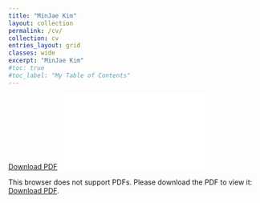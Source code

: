 ```yaml
---
title: "MinJae Kim"
layout: collection
permalink: /cv/
collection: cv
entries_layout: grid
classes: wide
excerpt: "MinJae Kim"
#toc: true
#toc_label: "My Table of Contents"
---
```

<!--
Materials Scientist\
<a href="mailto:mj3259@kaist.ac.kr">mj3259@kaist.ac.kr</a>
-->
<a href="/assets/pdf/cv.pdf">Download PDF</a>
<object data="/assets/pdf/cv.pdf" type="application/pdf" width="700px" height="980px">
    <embed src="/assets/pdf/cv.pdf">
        <p>This browser does not support PDFs. Please download the PDF to view it: <a href="/assets/pdf/cv.pdf">Download PDF</a>.</p>
    </embed>
</object>

<!--
{% include toc %}

# Education
{% capture notice-2 %}
__Korea Advanced Institute of Science and Technology(KAIST)__ , Daejeon, Korea, `Mar. 2019 - Present` 
- *Undergraduate Student, Department of Materials Science and Engineering*
- *KAIST Presidential Fellow and Honor Student*
- Total GPA of 4.22/4.3(99.11/100)
- Served Korean Military Duty, `Mar. 2021 - Sep. 2022`
{% endcapture %}
<div class="notice">{{ notice-2 | markdownify }}</div>
  
# Scholarship
{% capture notice-2 %}
__Dream Supporter Fellowship(드림서포터즈 장학금)__, Global Hansang Dream Foundation, `2022 - Present`

__KAIST Presidential Fellowship(총장장학생)__, KAIST, `2021 - Present`
- *awarded  to  students  who  made  notable  achievements  in  academics  and  have  high  potential  of  science and engineering*

__National Presidential Science Scholarship(대통령과학장학금)__, Korea Student Aid Foundation, `2019 - Present`
- *awarded to qualified students to complete their undergraduate courses, full tuition and stipend*

__Department Top Honor Scholarship__, KAIST, `2020 Fall`
{% endcapture %}
<div class="notice">{{ notice-2 | markdownify }}</div>
  
# Honors
{% capture notice-2 %}
__Regular Member, Young Engineer Honor Society__, National Academy of Engineering of Korea, `Sep. 2022 - Present` \
__National Delegate of Korea, Asian Students' Venture Forum__, Korea Economic Daily, `Mar. 2022` \
__National Delegate of Korea, Stockholm International Youth Science Seminar__, Swedish Federation of Young Scientists, `Dec. 2020`\
__Cadet, Research Officer for National Defense(과학기술전문사관)__, Ministry of Science and ICT, Ministry of Defense, `Dec. 2020` \
__Associate Member, Young Engineer Honor Society__, National Academy of Engineering of Korea, `Sep. 2020 - Sep. 2022` \
__National Delegate of Korea, International Science and Engineering Fair__, Society for Science and the Public, `May 2018`
{% endcapture %}
<div class="notice">{{ notice-2 | markdownify }}</div>
  
# Selected Awards
{% capture notice-2 %}
__Bronze Award, Asian Students' Venture Forum__, Korea Economic Daily, `Mar. 2022` \
__Talent Award of Korea__, Ministry of Education, `Dec. 2021` \
__Youth Hero Prize__, Korea Scout Association, `Nov. 2021` \
__Excellence Award, Plastic Upcycling Contest__, Korea Environmental Industry Association, `Oct. 2021` \
__Dean’s List__, College of Engineering, KAIST, `Fall 2020` \
__Dean’s List__, College of Engineering, KAIST, `Spring 2020` \
__Excellence in Mentorship Award__, Samsung Welfare Foundation, `Feb. 2020` \
__Dean’s List__, School of Freshmen, KAIST, `Fall 2019` \
__Gold Award, Korea Science and Engineering Fair__, Korea Science Service, `Feb. 2018`\
__Excellence Award, Korean National Science Fair__, Ministry of Science and ICT,`Sep. 2017` \
__Bronze Award, Innovation, Design, Engineering eXchange(IDEX)__, Anglo-Chinese School(Independent), `Apr. 2017` 
{% endcapture %}
<div class="notice">{{ notice-2 | markdownify }}</div>

# Research Experience
{% capture notice-2 %}
__PLatforms Utilizing nano-Structures Laboratory__, KAIST, `Dec. 2020 - Feb. 2021` 
  - *Individual Research Program(Advisor:  Professor Jihyeon Yeom)*
  - *Project title: Facile synthesis of chirality-induced magnetite nanoparticle using mandelic acid*
  - Designed synthesis of novel chiral magnetite nanoparticles using enantiomeric mandelic acids andglutamic acid, eventually showed α−hydroxy acid plays significant role on binding
  - Performed circular dichroism(CD) measurements and analyzed relative strength of interaction between chiral molecules and nanoparticle via deconvolution
{% endcapture %}
<div class="notice">{{ notice-2 | markdownify }}</div>
  
# Presentation
{% capture notice-2 %}
  1. __Kim, MJ.__ “Application of PEDOT:PSS Thin Film Fabricated via Hot-casting as HoleTransport Layer of Perovskite Solar Cell”, *Stockholm International Youth Science Seminar*, Dec. 2020(on-line, oral)
{% endcapture %}
<div class="notice">{{ notice-2 | markdownify }}</div>

  
# Extra-Curricular Activities
{% capture notice-2 %}
__KAIST Global Institute For Talented EDucation__, `Aug.  2020 – Dec. 2020`
  - *Mathematics and Science Tutor*
  - Developed activities for class over 40 students, marked assignments biweekly, answered questioned in person and online

__Samsung Dreamclass at Songchon middle school__, `Sep. 2020 – Dec. 2020` 
  - *Mathematics Mentor*
  - Conducted lecture for 3 students, developed learning materials, marked assignments daily, answered questioned in person

__Board of Audit and Inspection, KAIST Undergraduate Association__, `Apr. 2019 – May 2020` 
  - *Inspection Commissioner and President*
  - Served as President, Oct.  2019 – May 2020
  - Enacted inspection forms, revised manual, legislated rules for field audit
  - Composed audit reports of organizations, reported to undergraduate student assembly

__Samsung Dreamclass at Hanyang University ERICA__, `Dec. 2019 – Jan. 2020`
  - *Mathematics Mentor and Programming Delegation Mentor*
  - Conducted lecture for class about 30 students, developed learning materials, marked assignmentsdaily, answered questioned in person
  - Supervised two programming team, won gold and silver award respectively
{% endcapture %}
<div class="notice">{{ notice-2 | markdownify }}</div>


-->
